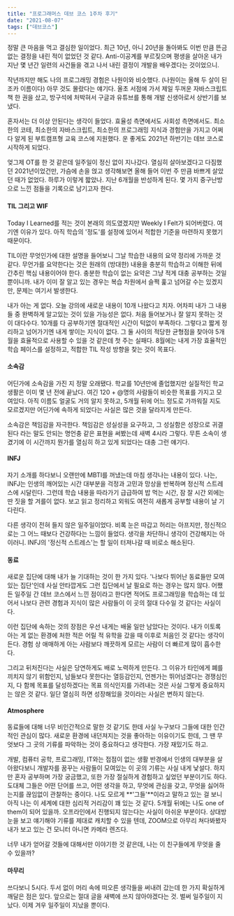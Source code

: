 ```yaml
---
title: "프로그래머스 데브 코스 1주차 후기"
date: "2021-08-07"
tags: ["데브코스"]
---
```

정말 큰 마음을 먹고 결심한 일이었다. 최근 10년, 아니 20년을 돌아봐도 이번 만큼 뜬금 없는 결정을 내린 적이 없었던 것 같다. Anti-이공계를 부르짖으며 평생을 살아온 내가 지난 몇 년간 일련의 사건들을 겪고 나서 내린 결정이 개발을 배우겠다는 것이었으니. 

작년까지만 해도 나의 프로그래밍 경험은 나원이와 비슷했다. (나원이는 올해 두 살이 된 조카 이름이다) 아무 것도 몰랐다는 얘기다. 올초 서점에 가서 제일 두꺼운 자바스크립트 책 한 권을 샀고, 방구석에 처박혀서 구글과 유튜브를 통해 개발 신생아로서 상반기를 보냈다.

혼자서는 더 이상 안된다는 생각이 들었다. 효율성 측면에서도 사회성 측면에서도. 최소한의 코테, 최소한의 자바스크립트, 최소한의 프로그래밍 지식과 경험만을 가지고 어쩌다 알게 된 부트캠프형 교육 코스에 지원했다. 운 좋게도 2021년 하반기는 데브 코스로 시작하게 되었다.

엊그제 OT를 한 것 같은데 일주일이 정신 없이 지나갔다. 열심히 살아보겠다고 다짐했던 2021년이었건만, 가슴에 손을 얹고 생각해보면 올해 들어 이번 주 만큼 바쁘게 살았던 때가 없었다. 하루가 이렇게 짧았나. 지난 6개월을 반성하게 된다. 몇 가지 중구난방으로 느낀 점들을 기록으로 남기고자 한다.

#### TIL 그리고 WIF

Today I Learned를 적는 것이 본래의 의도였겠지만 Weekly I Felt가 되어버렸다. 여기엔 이유가 있다. 아직 학습의 '정도'를 설정에 있어서 적합한 기준을 마련하지 못했기 때문이다. 

TIL이란 무엇인가에 대한 설명을 들어보니 그날 학습한 내용의 요약 정리에 가까운 것 같다. 무언가를 요약한다는 것은 원래의 (방대한) 내용을 충분히 학습하고 이해한 뒤에 간추린 핵심 내용이어야 한다. 충분한 학습이 없는 요약은 그냥 적게 대충 공부하는 것일 뿐이니까. 내가 이미 잘 알고 있는 경우는 복습 차원에서 슬쩍 훑고 넘어갈 수는 있겠지만, 문제는 여기서 발생한다. 

내가 아는 게 없다. 오늘 강의에 새로운 내용이 10개 나왔다고 치자. 어차피 내가 그 내용들 중 완벽하게 알고있는 것이 있을 가능성은 없다. 처음 들어보거나 잘 알지 못하는 것이 대다수다. 10개를 다 공부하기엔 절대적인 시간이 턱없이 부족하다. 그렇다고 짧게 정리하고 넘어가기엔 내게 쌓이는 지식이 없다. 그 둘 사이의 적당한 균형점을 찾아야 5개월을 효율적으로 사용할 수 있을 것 같은데 첫 주는 실패다. 8월에는 내게 가장 효율적인 학습 페이스를 설정하고, 적합한 TIL 작성 방향을 찾는 것이 목표다.

#### 소속감

어딘가에 소속감을 가진 지 정말 오래됐다. 학교를 10년만에 졸업했지만 실질적인 학교생활은 이미 몇 년 전에 끝났다. 여긴 120 + @명의 사람들이 비슷한 목표를 가지고 모여있다. 아직 이름도 얼굴도 거의 알지 못하고, 5개월 뒤에 어느 정도로 가까워질 지도 모르겠지만 어딘가에 속하게 되었다는 사실은 많은 것을 달라지게 만든다. 

소속감은 책임감을 자극한다. 책임감은 성실성을 요구하고, 그 성실함은 성장으로 귀결된다 라는 말도 안되는 명언충 같은 표현을 써봤는데 새벽 4시라 그렇다. 무튼 소속이 생겼기에 이 시간까지 뭔가를 열심히 하고 있게 되었다는 대충 그런 얘기다.

#### INFJ

자기 소개를 하다보니 오랜만에 MBTI를 꺼냈는데 마침 생각나는 내용이 있다. 나는, INFJ는 인생의 깨어있는 시간 대부분을 걱정과 고민과 망상을 반복하며 정신적 스트레스에 시달린다. 그런데 학습 내용을 따라가기 급급하여 밥 먹는 시간, 잠 잘 시간 외에는 딴 짓을 할 겨를이 없다. 보고 읽고 정리하고 외워도 여전히 새롭게 공부할 내용이 날 기다린다. 

다른 생각이 전혀 들지 않은 일주일이었다. 비록 눈은 따갑고 허리는 아프지만, 정신적으로는 그 어느 때보다 건강하다는 느낌이 들었다. 생각을 차단하니 생각이 건강해지는 아이러니. INFJ의 '정신적 스트레스'는 할 일이 터져나갈 때 비로소 해소된다.

#### 동료

새로운 집단에 대해 내가 늘 기대하는 것이 한 가지 있다. '나보다 뛰어난 동료들만 모여있는 집단'인데 사실 안타깝게도 그런 집단에서 날 필요로 하는 경우는 많지 않다. 어쨌든 일주일 간 데브 코스에서 느낀 점이라고 한다면 적어도 프로그래밍을 학습하는 데 있어서 나보다 관련 경험과 지식이 많은 사람들이 이 곳의 절대 다수일 것 같다는 사실이다.

이런 집단에 속하는 것의 장점은 우선 내게는 배울 일만 남았다는 것이다. 내가 이토록 아는 게 없는 환경에 처한 적은 어릴 적 유학을 갔을 때 이후로 처음인 것 같다는 생각이 든다. 경험 상 애매하게 아는 사람보다 깨끗하게 모르는 사람이 더 빠르게 많이 흡수한다.

그리고 뒤처진다는 사실은 당연하게도 배로 노력하게 만든다. 그 이유가 타인에게 폐를 끼치지 않기 위함인지, 남들보다 못한다는 열등감인지, 언젠가는 뛰어넘겠다는 경쟁심인지, 다 함께 목표를 달성하겠다는 목표 의식인지를 가려내는 것은 사실 그렇게 중요하지는 않은 것 같다. 일단 열심히 하면 성장해있을 것이라는 사실은 변하지 않는다.

#### Atmosphere

동료들에 대해 너무 비인간적으로 말한 것 같기도 한데 사실 누구보다 그들에 대한 인간적인 관심이 많다. 새로운 환경에 내던져지는 것을 좋아하는 이유이기도 한데, 그 땐 무엇보다 그 곳의 기류를 파악하는 것이 중요하다고 생각한다. 가장 재밌기도 하고. 

개발, 컴퓨터 공학, 프로그래밍, IT와는 접점이 없는 생활 반경에서 인생의 대부분을 살아왔다보니 개발자를 꿈꾸는 사람들이 모여있는 이 곳의 기류는 사실 내게 낯설다. 하지만 혼자 공부하며 가장 궁금했고, 또한 가장 절실하게 경험하고 싶었던 부분이기도 하다. 도대체 그들은 어떤 단어를 쓰고, 어떤 생각을 하고, 무엇에 관심을 갖고, 무엇을 싫어하는지를 끊임없이 관찰하는 중이다. 나도 모르게 **'그들'**이라고 말하고 있는 걸 보니 아직 나는 이 세계에 대한 심리적 거리감이 꽤 있는 것 같다. 5개월 뒤에는 나도 one of them이 되어 있을까. 오프라인에서 진행되지 않는다는 사실이 아쉬운 부분이다. 상대방 눈을 보고 얘기해야 기류를 제대로 캐치할 수 있을 텐데, ZOOM으로 아무리 쳐다봐봤자 내가 보고 있는 건 모니터 아니면 카메라 렌즈다.

너무 내가 얻어갈 것들에 대해서만 이야기한 것 같은데, 나는 이 친구들에게 무엇을 줄 수 있을까?

#### 마무리

쓰다보니 5시다. 두서 없이 머리 속에 떠오른 생각들을 써내려 갔는데 한 가지 확실하게 깨달은 점은 있다. 앞으로는 절대 글을 새벽에 쓰지 않아야겠다는 것. 벌써 일주일이 지났다. 이제 겨우 일주일이 지났을 뿐이다. 



